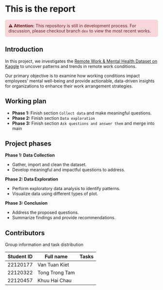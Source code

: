 # This is the report


<div style="border: 1px solid #f5c6cb; background-color: #f8d7da; padding: 10px; border-radius: 5px; color: #721c24;">
<strong>⚠️ Attention:</strong> This repository is still in development process. For discussion, please checkout branch <code>dev</code> to view the most recent works.
</div>


## Introduction
In this project, we investigates the [Remote Work & Mental Health Dataset on Kaggle](https://www.kaggle.com/datasets/waqi786/remote-work-and-mental-health?fbclid=IwY2xjawFrSKZleHRuA2FlbQIxMAABHeONLRrPuU1AbC_pHea8QyWNYYMqW-t0Tw_xZtxvDGbldU1ypWS0-AzKKg_aem_jAr-PidmQqlOTGowulNZBA) to uncover patterns and trends in remote work conditions.

Our primary objective is to examine how working conditions impact employees' mental well-being and provide actionable, data-driven insights for organizations to enhance their work arrangement strategies.

## Working plan
- **Phase 1:** Finish section `Collect data` and make meaningful questions.
- **Phase 2:** Finish section `Data exploration`
- **Phase 3:** Finish section `Ask questions and answer them` and merge into main 
## Project phases
**Phase 1: Data Collection**
- Gather, import and clean the dataset.
- Develop meaningful and impactful questions to address.

**Phase 2: Data Exploration**
- Perform exploratory data analysis to identify patterns.
- Visualize data using different types of plot.

**Phase 3: Conclusion**
- Address the proposed questions.
- Summarize findings and provide recommendations.

## Contributors

Group information and task distribution

| Student ID |    Full name    |       Tasks       |
|------------|-----------------|-------------------|
|  22120177  |  Van Tuan Kiet  |  |
|  22120322  | Tong Trong Tam  | |
|  22120457  |  Khuu Hai Chau  | |
